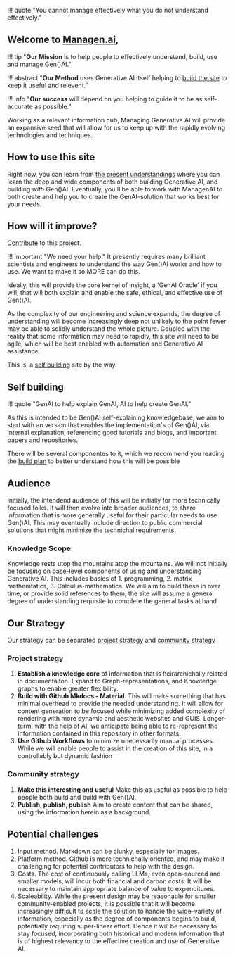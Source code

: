 
!!! quote "You cannot manage effectively what you do not understand effectively."

## Welcome to [Managen.ai](https://www.managen.ai),

!!! tip "**Our Mission** is to help people to effectively understand, build, use and manage Gen()AI."

!!! abstract "**Our Method** uses Generative AI itself helping to [build the site](#self-building) to keep it useful and relevent."

!!! info "**Our success** will depend on you helping to guide it to be as self-accurate as possible."

Working as a relevant information hub, Managing Generative AI will provide an expansive seed that will allow for us to keep up with the rapidly evolving technologies and techniques.

## How to use this site

Right now, you can learn from [the present understandings](../Understand/index.md) where you can learn the deep and wide components of both building Generative AI, and building _with_ Gen()AI. Eventually, you'll be able to work with ManagenAI to both create and help you to create the GenAI-solution that works best for your needs.

## How will it improve?
[Contribute](./contributing.md) to this project.

!!! important "We need your help."
    It presently requires many brilliant scientists and engineers to understand the way Gen()AI works and how to use. We want to make it so MORE can do this.

Ideally, this will provide the core kernel of insight, a 'GenAI Oracle' if you will, that will both explain and enable the safe, ethical,  and effective use of Gen()AI.

As the complexity of our engineering and science expands, the degree of understanding will become increasingly deep not unlikely to the point fewer may be able to solidly understand the whole picture. Coupled with the reality that some information may need to rapidly, this site will need to be agile, which will be best enabled with automation and Generative AI assistance.

This is, a [self building](#self-building) site by the way.

## Self building

!!! quote "GenAI to help explain GenAI, AI to help create GenAI."

As this is intended to be Gen()AI self-explaining knowledgebase, we aim to start with an version that enables the implementation's of Gen()AI, via internal explanation, referencing good tutorials and blogs, and important papers and repositories.

There will be several componentes to it, which we recommend you reading the [build plan](./build_plan.md) to better understand how this will be possible

## Audience

Initially, the intendend audience of this will be initially for more technically focused folks. It will then evolve into broader audiences, to share information that is more generally useful for their particular needs to use Gen()AI. This may eventually include direction to public commercial solutions that might minimize the technichal requirements.

### Knowledge Scope

Knowledge rests utop the mountains atop the mountains. We will not initially be focusing on base-level components of using and understanding Generative AI. This includes basics of 1. programming, 2. matrix mathemtatics, 3. Calculus-mathematics. We will aim to build these in over time, or provide solid references to them, the site will assume a general degree of understanding requisite to complete the general tasks at hand.

## Our Strategy

Our strategy can be separated [project strategy](#project_strategy) and [community strategy](#community_strategy)


### Project strategy

1. **Establish a knowledge core** of information that is heirarchichally related in documentaiton. Expand to Graph-representations, and Knowledge graphs to enable greater flexibility.
1. **Build with Github Mkdocs - Material**. This will make something that has minimal overhead to provide the needed understanding. It will allow for content generation to be focused while minimizing added complexity of rendering with more dynamic and aesthetic websites and GUIS. Longer-term, with the help of AI, we anticipate being able to re-represent the information contained in this repository in other formats.
1. **Use Github Workflows** to minimize unecessarily manual processes. While we will enable people to assist in the creation of this site, in a controllably but dynamic fashion

### Community strategy

1. **Make this interesting and useful** Make this as useful as possible to help people both build and build with Gen()AI.
1. **Publish, publish, publish** Aim to create content that can be shared, using the information herein as a background.

## Potential challenges

1. Input method. Markdown can be clunky, especially for images.
1. Platform method. Github is more technichally oriented, and may make it challenging for potential contributors to help with the design.
1. Costs. The cost of continuously calling LLMs, even open-sourced and smaller models, will incur both financial and carbon costs. It will be necessary to maintain appropriate balance of value to expenditures.
1. Scaleability. While the present design may be reasonable for smaller community-enabled projects, it is possible that it will become increasingly difficult to scale the solution to handle the wide-variety of information, especially as the degree of components begins to build, potentially requiring super-linear effort. Hence it will be necessary to stay focused, incorporating both historical and modern information that is of highest relevancy to the effective creation and use of Generative AI.
